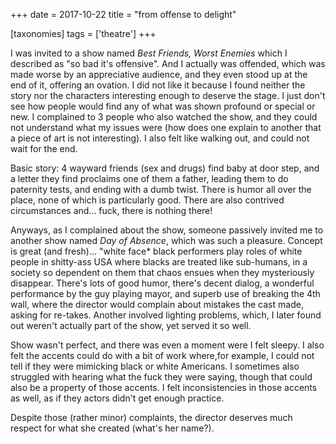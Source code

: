 +++
date = 2017-10-22
title = "from offense to delight"

[taxonomies]
tags = ['theatre']
+++

I was invited to a show named *Best Friends, Worst Enemies* which I
described as "so bad it's offensive". And I actually was offended,
which was made worse by an appreciative audience, and they even stood up
at the end of it, offering an ovation. I did not like it because I found
neither the story nor the characters interesting enough to deserve the
stage. I just don't see how people would find any of what was shown
profound or special or new. I complained to 3 people who also watched
the show, and they could not understand what my issues were (how does
one explain to another that a piece of art is not interesting). I also
felt like walking out, and could not wait for the end.

Basic story: 4 wayward friends (sex and drugs) find baby at door step,
and a letter they find proclaims one of them a father, leading them to
do paternity tests, and ending with a dumb twist. There is humor all
over the place, none of which is particularly good. There are also
contrived circumstances and... fuck, there is nothing there!

Anyways, as I complained about the show, someone passively invited me to
another show named *Day of Absence*, which was such a pleasure. Concept
is great (and fresh)... "white face* black performers play roles of
white people in shitty-ass USA where blacks are treated like sub-humans,
in a society so dependent on them that chaos ensues when they
mysteriously disappear. There's lots of good humor, there's decent
dialog, a wonderful performance by the guy playing mayor, and superb use
of breaking the 4th wall, where the director would complain about
mistakes the cast made, asking for re-takes. Another involved lighting
problems, which, I later found out weren't actually part of the show,
yet served it so well.

Show wasn't perfect, and there was even a moment were I felt sleepy. I
also felt the accents could do with a bit of work where,for example, I
could not tell if they were mimicking black or white Americans. I
sometimes also struggled with hearing what the fuck they were saying,
though that could also be a property of those accents. I felt
inconsistencies in those accents as well, as if they actors didn't get
enough practice.

Despite those (rather minor) complaints, the director deserves much
respect for what she created (what's her name?).
